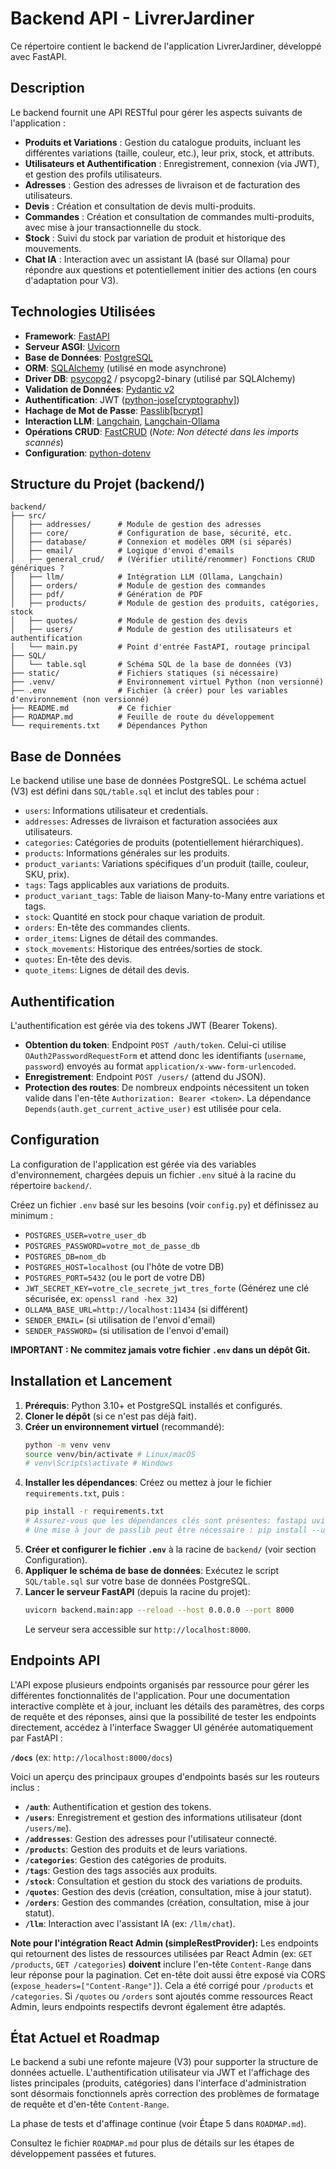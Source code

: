 # Backend API - LivrerJardiner

Ce répertoire contient le backend de l'application LivrerJardiner, développé avec FastAPI.

## Description

Le backend fournit une API RESTful pour gérer les aspects suivants de l'application :

- **Produits et Variations** : Gestion du catalogue produits, incluant les différentes variations (taille, couleur, etc.), leur prix, stock, et attributs.
- **Utilisateurs et Authentification** : Enregistrement, connexion (via JWT), et gestion des profils utilisateurs.
- **Adresses** : Gestion des adresses de livraison et de facturation des utilisateurs.
- **Devis** : Création et consultation de devis multi-produits.
- **Commandes** : Création et consultation de commandes multi-produits, avec mise à jour transactionnelle du stock.
- **Stock** : Suivi du stock par variation de produit et historique des mouvements.
- **Chat IA** : Interaction avec un assistant IA (basé sur Ollama) pour répondre aux questions et potentiellement initier des actions (en cours d'adaptation pour V3).

## Technologies Utilisées

- **Framework**: [FastAPI](https://fastapi.tiangolo.com/)
- **Serveur ASGI**: [Uvicorn](https://www.uvicorn.org/)
- **Base de Données**: [PostgreSQL](https://www.postgresql.org/docs/)
- **ORM**: [SQLAlchemy](https://docs.sqlalchemy.org/en/20/) (utilisé en mode asynchrone)
- **Driver DB**: [psycopg2](https://www.psycopg.org/docs/) / psycopg2-binary (utilisé par SQLAlchemy)
- **Validation de Données**: [Pydantic v2](https://docs.pydantic.dev/)
- **Authentification**: JWT ([python-jose[cryptography]](https://python-jose.readthedocs.io/en/latest/))
- **Hachage de Mot de Passe**: [Passlib[bcrypt]](https://passlib.readthedocs.io/en/stable/)
- **Interaction LLM**: [Langchain](https://python.langchain.com/), [Langchain-Ollama](https://python.langchain.com/docs/integrations/llms/ollama)
- **Opérations CRUD**: [FastCRUD](https://igorbenav.github.io/fastcrud/) (*Note: Non détecté dans les imports scannés*)
- **Configuration**: [python-dotenv](https://github.com/theskumar/python-dotenv)

## Structure du Projet (backend/)

```
backend/
├── src/
│   ├── addresses/      # Module de gestion des adresses
│   ├── core/           # Configuration de base, sécurité, etc.
│   ├── database/       # Connexion et modèles ORM (si séparés)
│   ├── email/          # Logique d'envoi d'emails
│   ├── general_crud/   # (Vérifier utilité/renommer) Fonctions CRUD génériques ?
│   ├── llm/            # Intégration LLM (Ollama, Langchain)
│   ├── orders/         # Module de gestion des commandes
│   ├── pdf/            # Génération de PDF
│   ├── products/       # Module de gestion des produits, catégories, stock
│   ├── quotes/         # Module de gestion des devis
│   ├── users/          # Module de gestion des utilisateurs et authentification
│   └── main.py         # Point d'entrée FastAPI, routage principal
├── SQL/
│   └── table.sql       # Schéma SQL de la base de données (V3)
├── static/             # Fichiers statiques (si nécessaire)
├── .venv/              # Environnement virtuel Python (non versionné)
├── .env                # Fichier (à créer) pour les variables d'environnement (non versionné)
├── README.md           # Ce fichier
├── ROADMAP.md          # Feuille de route du développement
└── requirements.txt    # Dépendances Python
```

## Base de Données

Le backend utilise une base de données PostgreSQL. Le schéma actuel (V3) est défini dans `SQL/table.sql` et inclut des tables pour :

- `users`: Informations utilisateur et credentials.
- `addresses`: Adresses de livraison et facturation associées aux utilisateurs.
- `categories`: Catégories de produits (potentiellement hiérarchiques).
- `products`: Informations générales sur les produits.
- `product_variants`: Variations spécifiques d'un produit (taille, couleur, SKU, prix).
- `tags`: Tags applicables aux variations de produits.
- `product_variant_tags`: Table de liaison Many-to-Many entre variations et tags.
- `stock`: Quantité en stock pour chaque variation de produit.
- `orders`: En-tête des commandes clients.
- `order_items`: Lignes de détail des commandes.
- `stock_movements`: Historique des entrées/sorties de stock.
- `quotes`: En-tête des devis.
- `quote_items`: Lignes de détail des devis.

## Authentification

L'authentification est gérée via des tokens JWT (Bearer Tokens). 

- **Obtention du token**: Endpoint `POST /auth/token`. Celui-ci utilise `OAuth2PasswordRequestForm` et attend donc les identifiants (`username`, `password`) envoyés au format `application/x-www-form-urlencoded`.
- **Enregistrement**: Endpoint `POST /users/` (attend du JSON).
- **Protection des routes**: De nombreux endpoints nécessitent un token valide dans l'en-tête `Authorization: Bearer <token>`. La dépendance `Depends(auth.get_current_active_user)` est utilisée pour cela.

## Configuration

La configuration de l'application est gérée via des variables d'environnement, chargées depuis un fichier `.env` situé à la racine du répertoire `backend/`.

Créez un fichier `.env` basé sur les besoins (voir `config.py`) et définissez au minimum :

- `POSTGRES_USER=votre_user_db`
- `POSTGRES_PASSWORD=votre_mot_de_passe_db`
- `POSTGRES_DB=nom_db`
- `POSTGRES_HOST=localhost` (ou l'hôte de votre DB)
- `POSTGRES_PORT=5432` (ou le port de votre DB)
- `JWT_SECRET_KEY=votre_cle_secrete_jwt_tres_forte` (Générez une clé sécurisée, ex: `openssl rand -hex 32`)
- `OLLAMA_BASE_URL=http://localhost:11434` (si différent)
- `SENDER_EMAIL=` (si utilisation de l'envoi d'email)
- `SENDER_PASSWORD=` (si utilisation de l'envoi d'email)

**IMPORTANT : Ne commitez jamais votre fichier `.env` dans un dépôt Git.**

## Installation et Lancement

1.  **Prérequis**: Python 3.10+ et PostgreSQL installés et configurés.
2.  **Cloner le dépôt** (si ce n'est pas déjà fait).
3.  **Créer un environnement virtuel** (recommandé):
    ```bash
    python -m venv venv
    source venv/bin/activate # Linux/macOS
    # venv\Scripts\activate # Windows
    ```
4.  **Installer les dépendances**: Créez ou mettez à jour le fichier `requirements.txt`, puis :
    ```bash
    pip install -r requirements.txt 
    # Assurez-vous que les dépendances clés sont présentes: fastapi uvicorn "psycopg2-binary" python-dotenv "passlib[bcrypt]" "python-jose[cryptography]" langchain langchain_ollama
    # Une mise à jour de passlib peut être nécessaire : pip install --upgrade passlib
    ```
5.  **Créer et configurer le fichier `.env`** à la racine de `backend/` (voir section Configuration).
6.  **Appliquer le schéma de base de données**: Exécutez le script `SQL/table.sql` sur votre base de données PostgreSQL.
7.  **Lancer le serveur FastAPI** (depuis la racine du projet):
    ```bash
    uvicorn backend.main:app --reload --host 0.0.0.0 --port 8000
    ```
    Le serveur sera accessible sur `http://localhost:8000`.

## Endpoints API

L'API expose plusieurs endpoints organisés par ressource pour gérer les différentes fonctionnalités de l'application. Pour une documentation interactive complète et à jour, incluant les détails des paramètres, des corps de requête et des réponses, ainsi que la possibilité de tester les endpoints directement, accédez à l'interface Swagger UI générée automatiquement par FastAPI :

**`/docs`** (ex: `http://localhost:8000/docs`)

Voici un aperçu des principaux groupes d'endpoints basés sur les routeurs inclus :

- **`/auth`**: Authentification et gestion des tokens.
- **`/users`**: Enregistrement et gestion des informations utilisateur (dont `/users/me`).
- **`/addresses`**: Gestion des adresses pour l'utilisateur connecté.
- **`/products`**: Gestion des produits et de leurs variations.
- **`/categories`**: Gestion des catégories de produits.
- **`/tags`**: Gestion des tags associés aux produits.
- **`/stock`**: Consultation et gestion du stock des variations de produits.
- **`/quotes`**: Gestion des devis (création, consultation, mise à jour statut).
- **`/orders`**: Gestion des commandes (création, consultation, mise à jour statut).
- **`/llm`**: Interaction avec l'assistant IA (ex: `/llm/chat`).

**Note pour l'intégration React Admin (simpleRestProvider):** Les endpoints qui retournent des listes de ressources utilisées par React Admin (ex: `GET /products`, `GET /categories`) **doivent** inclure l'en-tête `Content-Range` dans leur réponse pour la pagination. Cet en-tête doit aussi être exposé via CORS (`expose_headers=["Content-Range"]`). Cela a été corrigé pour `/products` et `/categories`. Si `/quotes` ou `/orders` sont ajoutés comme ressources React Admin, leurs endpoints respectifs devront également être adaptés.

## État Actuel et Roadmap

Le backend a subi une refonte majeure (V3) pour supporter la structure de données actuelle. L'authentification utilisateur via JWT et l'affichage des listes principales (produits, catégories) dans l'interface d'administration sont désormais fonctionnels après correction des problèmes de formatage de requête et d'en-tête `Content-Range`.

La phase de tests et d'affinage continue (voir Étape 5 dans `ROADMAP.md`).

Consultez le fichier `ROADMAP.md` pour plus de détails sur les étapes de développement passées et futures.
